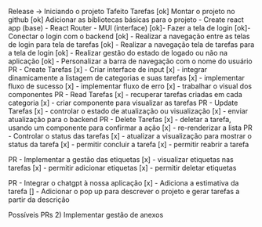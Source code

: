 Release -> Iniciando o projeto Tafeito
Tarefas
[ok] Montar o projeto no github
[ok] Adicionar as bibliotecas básicas para o projeto
    - Create react app (base)
    - React Router
    - MUI (interface)
[ok]- Fazer a tela de login
[ok]- Conectar o login com o backend
[ok] - Realizar a navegação entre as telas de login para tela de tarefas
[ok] - Realizar a navegação tela de tarefas para a tela de login
[ok] - Realizar gestão do estado de logado ou não na aplicação
[ok] - Personalizar a barra de navegação com o nome do usuário
PR - Create Tarefas
[x] - Criar interface de input
[x] - integrar dinamicamente a listagem de categorias e suas tarefas
[x] - implementar fluxo de  sucesso
[x] - implementar fluxo de erro
[x] - trabalhar o visual dos componentes
PR - Read Tarefas
[x] - recuperar tarefas criadas em cada categoria
[x] - criar componente para visualizar as tarefas
PR - Update Tarefas
[x] - controlar o estado de atualização ou visualização
[x] - enviar atualização para o backend
PR - Delete Tarefas
[x] - deletar a tarefa, usando um componente para confirmar a ação
[x] - re-renderizar a lista
PR - Controlar o status das tarefas
[x] - atualizar a visualização para mostrar o status da tarefa
[x] - permitir concluir a tarefa
[x] - permitir reabrir a tarefa

PR - Implementar a gestão das etiquetas
[x] - visualizar etiquetas nas tarefas
[x] - permitir adicionar etiquetas
[x] - permitir deletar etiquetas

PR - Integrar o chatgpt à nossa aplicação
[x] - Adiciona a estimativa da tarefa
[] - Adicionar o pop up para descrever o projeto e gerar tarefas a partir da descrição

Possíveis PRs
2) Implementar gestão de anexos